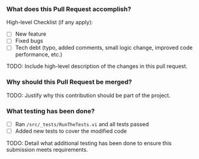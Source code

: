 ### What does this Pull Request accomplish?

High-level Checklist (if any apply):
- [ ] New feature
- [ ] Fixed bugs
- [ ] Tech debt (typo, added comments, small logic change, improved code performance, etc.)

TODO: Include high-level description of the changes in this pull request.

### Why should this Pull Request be merged?

TODO: Justify why this contribution should be part of the project.

### What testing has been done?

- [ ] Ran `/src/_tests/RunTheTests.vi` and all tests passed
- [ ] Added new tests to cover the modified code

TODO: Detail what additional testing has been done to ensure this submission meets requirements.
